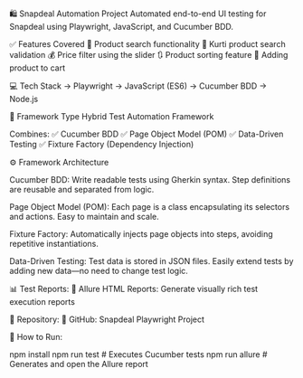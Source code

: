 🛍️ Snapdeal Automation Project
Automated end-to-end UI testing for Snapdeal using Playwright, JavaScript, and Cucumber BDD.

✅ Features Covered
        🔎 Product search functionality
        👗 Kurti product search validation
        💰 Price filter using the slider
        🔃 Product sorting feature
        🛒 Adding product to cart

💻 Tech Stack
       -> Playwright
       -> JavaScript (ES6)
       -> Cucumber BDD
       -> Node.js

🧩 Framework Type
Hybrid Test Automation Framework

Combines:
✅ Cucumber BDD
✅ Page Object Model (POM)
✅ Data-Driven Testing
✅ Fixture Factory (Dependency Injection)

⚙️ Framework Architecture

Cucumber BDD:
Write readable tests using Gherkin syntax. Step definitions are reusable and separated from logic.

Page Object Model (POM):
Each page is a class encapsulating its selectors and actions. Easy to maintain and scale.

Fixture Factory:
Automatically injects page objects into steps, avoiding repetitive instantiations.

Data-Driven Testing:
Test data is stored in JSON files. Easily extend tests by adding new data—no need to change test logic.

📊 Test Reports:
🧾 Allure HTML Reports: Generate visually rich test execution reports

📁 Repository:
📌 GitHub: Snapdeal Playwright Project

🚀 How to Run:

npm install
npm run test        # Executes Cucumber tests
npm run allure      # Generates and open the Allure report
